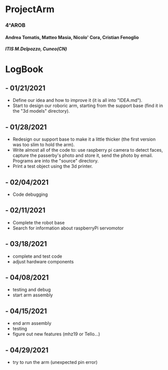# ProjectArm
### 4^AROB
#### Andrea Tomatis, Matteo Masia, Nicolo' Cora, Cristian Fenoglio
##### ITIS M.Delpozzo, Cuneo(CN)


# LogBook

## - **01/21/2021**
+ Define our idea and how to improve it (it is all into "IDEA.md").
+ Start to design our roboric arm, starting from the support base (find it in the "3d models" directory).

## - **01/28/2021**
+ Redesign our support base to make it a little thicker (the first version was too slim to hold the arm).
+ Write almost all of the code to: use raspberry pi camera to detect faces, capture the passerby's photo and store it, send the photo by email.
  Programs are into the "source" directory.
+ Print a test object using the 3d printer.

## - **02/04/2021**
+ Code debugging

## - **02/11/2021**
+ Complete the robot base
+ Search for information about raspberryPi servomotor

## - **03/18/2021**
+ complete and test code
+ adjust hardware components

## - **04/08/2021**
+ testing and debug
+ start arm assembly

## - **04/15/2021**
+ end arm assembly
+ testing
+ figure out new features (mhz19 or Tello...)

## - **04/29/2021**
+ try to run the arm (unexpected pin error)
